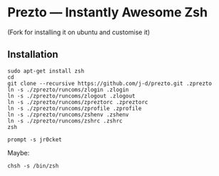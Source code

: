 Prezto — Instantly Awesome Zsh
==============================

(Fork for installing it on ubuntu and customise it)

Installation
------------

    sudo apt-get install zsh
    cd
    git clone --recursive https://github.com/j-d/prezto.git .zprezto
    ln -s ./zprezto/runcoms/zlogin .zlogin
    ln -s ./zprezto/runcoms/zlogout .zlogout
    ln -s ./zprezto/runcoms/zpreztorc .zpreztorc
    ln -s ./zprezto/runcoms/zprofile .zprofile
    ln -s ./zprezto/runcoms/zshenv .zshenv
    ln -s ./zprezto/runcoms/zshrc .zshrc
    zsh
    
    prompt -s jr0cket

Maybe:

    chsh -s /bin/zsh
